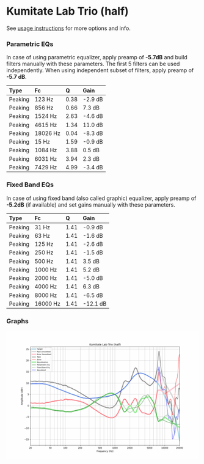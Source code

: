 # Kumitate Lab Trio (half)
See [usage instructions](https://github.com/jaakkopasanen/AutoEq#usage) for more options and info.

### Parametric EQs
In case of using parametric equalizer, apply preamp of **-5.7dB** and build filters manually
with these parameters. The first 5 filters can be used independently.
When using independent subset of filters, apply preamp of **-5.7 dB**.

| Type    | Fc       |    Q | Gain    |
|:--------|:---------|:-----|:--------|
| Peaking | 123 Hz   | 0.38 | -2.9 dB |
| Peaking | 856 Hz   | 0.66 | 7.3 dB  |
| Peaking | 1524 Hz  | 2.63 | -4.6 dB |
| Peaking | 4615 Hz  | 1.34 | 11.0 dB |
| Peaking | 18026 Hz | 0.04 | -8.3 dB |
| Peaking | 15 Hz    | 1.59 | -0.9 dB |
| Peaking | 1084 Hz  | 3.88 | 0.5 dB  |
| Peaking | 6031 Hz  | 3.94 | 2.3 dB  |
| Peaking | 7429 Hz  | 4.99 | -3.4 dB |

### Fixed Band EQs
In case of using fixed band (also called graphic) equalizer, apply preamp of **-5.2dB**
(if available) and set gains manually with these parameters.

| Type    | Fc       |    Q | Gain     |
|:--------|:---------|:-----|:---------|
| Peaking | 31 Hz    | 1.41 | -0.9 dB  |
| Peaking | 63 Hz    | 1.41 | -1.6 dB  |
| Peaking | 125 Hz   | 1.41 | -2.6 dB  |
| Peaking | 250 Hz   | 1.41 | -1.5 dB  |
| Peaking | 500 Hz   | 1.41 | 3.5 dB   |
| Peaking | 1000 Hz  | 1.41 | 5.2 dB   |
| Peaking | 2000 Hz  | 1.41 | -5.0 dB  |
| Peaking | 4000 Hz  | 1.41 | 6.3 dB   |
| Peaking | 8000 Hz  | 1.41 | -6.5 dB  |
| Peaking | 16000 Hz | 1.41 | -12.1 dB |

### Graphs
![](./Kumitate%20Lab%20Trio%20(half).png)
